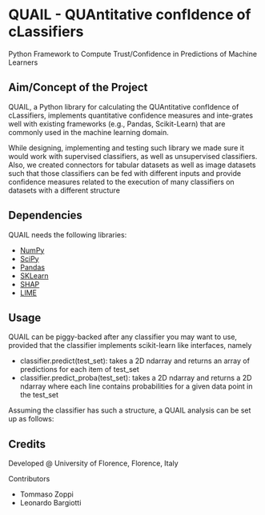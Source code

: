 # QUAIL - QUAntitative confIdence of cLassifiers 

Python Framework to Compute Trust/Confidence in Predictions of Machine Learners

## Aim/Concept of the Project

QUAIL, a Python library for calculating the QUAntitative confIdence of cLassifiers, implements quantitative confidence measures and inte-grates well with existing frameworks (e.g., Pandas, Scikit-Learn) that are commonly used in the machine learning domain. 

While designing, implementing and testing such library we made sure it would work with supervised classifiers, as well as unsupervised classifiers. Also, we created connectors for tabular datasets as well as image datasets such that those classifiers can be fed with different inputs and provide confidence measures related to the execution of many classifiers on datasets with a different structure

## Dependencies

QUAIL needs the following libraries:
- <a href="https://numpy.org/">NumPy</a>
- <a href="https://scipy.org/">SciPy</a>
- <a href="https://pandas.pydata.org/">Pandas</a>
- <a href="https://scikit-learn.org/stable/">SKLearn</a>
- <a href="https://github.com/slundberg/shap">SHAP</a>
- <a href="https://github.com/marcotcr/lime">LIME</a>

## Usage

QUAIL can be piggy-backed after any classifier you may want to use, provided that the classifier implements scikit-learn like interfaces, namely
- classifier.predict(test_set): takes a 2D ndarray and returns an array of predictions for each item of test_set
- classifier.predict_proba(test_set): takes a 2D ndarray and returns a 2D ndarray where each line contains probabilities for a given data point in the test_set

Assuming the classifier has such a structure, a QUAIL analysis can be set up as follows:

## Credits

Developed @ University of Florence, Florence, Italy

Contributors
- Tommaso Zoppi
- Leonardo Bargiotti

